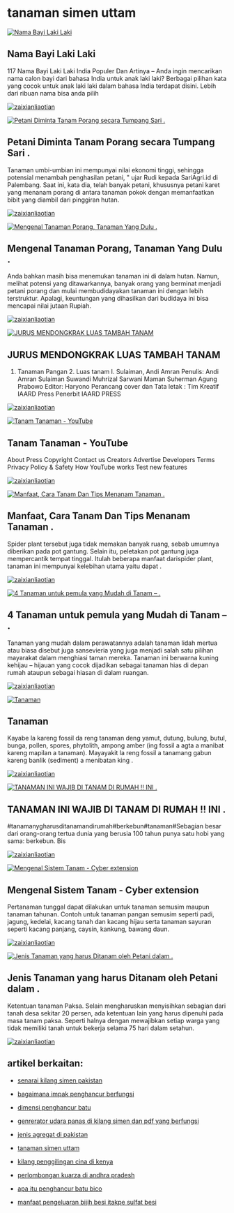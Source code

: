 # tanaman simen uttam
<a href="https://mnn.zoosnet.net/LR/Chatpre.aspx?id=MNN94995150&p=https://topgrinding.com/" target="_blank">![Nama Bayi Laki Laki](https://github.com/technlg/images/blob/main/49.jpg)</a>
## Nama Bayi Laki Laki
117 Nama Bayi Laki Laki India Populer Dan Artinya – Anda ingin mencarikan nama calon bayi dari bahasa India untuk anak laki laki? Berbagai pilihan kata yang cocok untuk anak laki laki dalam bahasa India terdapat disini. Lebih dari ribuan nama bisa anda pilih 
<a href="https://mnn.zoosnet.net/LR/Chatpre.aspx?id=MNN94995150&p=https://topgrinding.com/" target="_blank"><img src="https://github.com/technlg/images/raw/main/chat11.jpg" alt="zaixianliaotian"/></a><a href="//whatsapp.shibangsoft.com/WhatsApp.php" ><img src="https://github.com/technlg/images/raw/main/chat11.png" alt=""></a>
<a href="https://mnn.zoosnet.net/LR/Chatpre.aspx?id=MNN94995150&p=https://topgrinding.com/" target="_blank">![Petani Diminta Tanam Porang secara Tumpang Sari .](https://github.com/technlg/images/blob/main/51.jpg)</a>
## Petani Diminta Tanam Porang secara Tumpang Sari .
Tanaman umbi-umbian ini mempunyai nilai ekonomi tinggi, sehingga potensial menambah penghasilan petani, " ujar Rudi kepada SariAgri.id di Palembang. Saat ini, kata dia, telah banyak petani, khususnya petani karet yang menanam porang di antara tanaman pokok dengan memanfaatkan bibit yang diambil dari pinggiran hutan.
<a href="https://mnn.zoosnet.net/LR/Chatpre.aspx?id=MNN94995150&p=https://topgrinding.com/" target="_blank"><img src="https://github.com/technlg/images/raw/main/chat11.jpg" alt="zaixianliaotian"/></a><a href="//whatsapp.shibangsoft.com/WhatsApp.php" ><img src="https://github.com/technlg/images/raw/main/chat11.png" alt=""></a>
<a href="https://mnn.zoosnet.net/LR/Chatpre.aspx?id=MNN94995150&p=https://topgrinding.com/" target="_blank">![Mengenal Tanaman Porang, Tanaman Yang Dulu .](https://github.com/technlg/images/blob/main/6.jpg)</a>
## Mengenal Tanaman Porang, Tanaman Yang Dulu .
Anda bahkan masih bisa menemukan tanaman ini di dalam hutan. Namun, melihat potensi yang ditawarkannya, banyak orang yang berminat menjadi petani porang dan mulai membudidayakan tanaman ini dengan lebih terstruktur. Apalagi, keuntungan yang dihasilkan dari budidaya ini bisa mencapai nilai jutaan Rupiah.
<a href="https://mnn.zoosnet.net/LR/Chatpre.aspx?id=MNN94995150&p=https://topgrinding.com/" target="_blank"><img src="https://github.com/technlg/images/raw/main/chat11.jpg" alt="zaixianliaotian"/></a><a href="//whatsapp.shibangsoft.com/WhatsApp.php" ><img src="https://github.com/technlg/images/raw/main/chat11.png" alt=""></a>
<a href="https://mnn.zoosnet.net/LR/Chatpre.aspx?id=MNN94995150&p=https://topgrinding.com/" target="_blank">![JURUS MENDONGKRAK LUAS TAMBAH TANAM](https://github.com/technlg/images/blob/main/36.jpg)</a>
## JURUS MENDONGKRAK LUAS TAMBAH TANAM
1. Tanaman Pangan 2. Luas tanam I. Sulaiman, Andi Amran Penulis: Andi Amran Sulaiman Suwandi Muhrizal Sarwani Maman Suherman Agung Prabowo Editor: Haryono Perancang cover dan Tata letak : Tim Kreatif IAARD Press Penerbit IAARD PRESS
<a href="https://mnn.zoosnet.net/LR/Chatpre.aspx?id=MNN94995150&p=https://topgrinding.com/" target="_blank"><img src="https://github.com/technlg/images/raw/main/chat11.jpg" alt="zaixianliaotian"/></a><a href="//whatsapp.shibangsoft.com/WhatsApp.php" ><img src="https://github.com/technlg/images/raw/main/chat11.png" alt=""></a>
<a href="https://mnn.zoosnet.net/LR/Chatpre.aspx?id=MNN94995150&p=https://topgrinding.com/" target="_blank">![Tanam Tanaman - YouTube](https://github.com/technlg/images/blob/main/28.jpg)</a>
## Tanam Tanaman - YouTube
About Press Copyright Contact us Creators Advertise Developers Terms Privacy Policy & Safety How YouTube works Test new features
<a href="https://mnn.zoosnet.net/LR/Chatpre.aspx?id=MNN94995150&p=https://topgrinding.com/" target="_blank"><img src="https://github.com/technlg/images/raw/main/chat11.jpg" alt="zaixianliaotian"/></a><a href="//whatsapp.shibangsoft.com/WhatsApp.php" ><img src="https://github.com/technlg/images/raw/main/chat11.png" alt=""></a>
<a href="https://mnn.zoosnet.net/LR/Chatpre.aspx?id=MNN94995150&p=https://topgrinding.com/" target="_blank">![Manfaat, Cara Tanam Dan Tips Menanam Tanaman .](https://github.com/technlg/images/blob/main/41.jpg)</a>
## Manfaat, Cara Tanam Dan Tips Menanam Tanaman .
Spider plant tersebut juga tidak memakan banyak ruang, sebab umumnya diberikan pada pot gantung. Selain itu, peletakan pot gantung juga mempercantik tempat tinggal. Itulah beberapa manfaat darispider plant, tanaman ini mempunyai kelebihan utama yaitu dapat .
<a href="https://mnn.zoosnet.net/LR/Chatpre.aspx?id=MNN94995150&p=https://topgrinding.com/" target="_blank"><img src="https://github.com/technlg/images/raw/main/chat11.jpg" alt="zaixianliaotian"/></a><a href="//whatsapp.shibangsoft.com/WhatsApp.php" ><img src="https://github.com/technlg/images/raw/main/chat11.png" alt=""></a>
<a href="https://mnn.zoosnet.net/LR/Chatpre.aspx?id=MNN94995150&p=https://topgrinding.com/" target="_blank">![4 Tanaman untuk pemula yang Mudah di Tanam – .](https://github.com/technlg/images/blob/main/37.jpg)</a>
## 4 Tanaman untuk pemula yang Mudah di Tanam – .
Tanaman yang mudah dalam perawatannya adalah tanaman lidah mertua atau biasa disebut juga sansevieria yang juga menjadi salah satu pilihan mayarakat dalam menghiasi taman mereka. Tanaman ini berwarna kuning kehijau – hijauan yang cocok dijadikan sebagai tanaman hias di depan rumah ataupun sebagai hiasan di dalam ruangan.
<a href="https://mnn.zoosnet.net/LR/Chatpre.aspx?id=MNN94995150&p=https://topgrinding.com/" target="_blank"><img src="https://github.com/technlg/images/raw/main/chat11.jpg" alt="zaixianliaotian"/></a><a href="//whatsapp.shibangsoft.com/WhatsApp.php" ><img src="https://github.com/technlg/images/raw/main/chat11.png" alt=""></a>
<a href="https://mnn.zoosnet.net/LR/Chatpre.aspx?id=MNN94995150&p=https://topgrinding.com/" target="_blank">![Tanaman](https://github.com/technlg/images/blob/main/18.jpg)</a>
## Tanaman
Kayabe la kareng fossil da reng tanaman deng yamut, dutung, bulung, butul, bunga, pollen, spores, phytolith, ampong amber (ing fossil a agta a manibat kareng mapilan a tanaman). Mayayakit la reng fossil a tanamang gabun kareng banlik (sediment) a menibatan king .
<a href="https://mnn.zoosnet.net/LR/Chatpre.aspx?id=MNN94995150&p=https://topgrinding.com/" target="_blank"><img src="https://github.com/technlg/images/raw/main/chat11.jpg" alt="zaixianliaotian"/></a><a href="//whatsapp.shibangsoft.com/WhatsApp.php" ><img src="https://github.com/technlg/images/raw/main/chat11.png" alt=""></a>
<a href="https://mnn.zoosnet.net/LR/Chatpre.aspx?id=MNN94995150&p=https://topgrinding.com/" target="_blank">![TANAMAN INI WAJIB DI TANAM DI RUMAH !! INI .](https://github.com/technlg/images/blob/main/36.jpg)</a>
## TANAMAN INI WAJIB DI TANAM DI RUMAH !! INI .
#tanamanygharusditanamandirumah#berkebun#tanaman#Sebagian besar dari orang-orang tertua dunia yang berusia 100 tahun punya satu hobi yang sama: berkebun. Bis
<a href="https://mnn.zoosnet.net/LR/Chatpre.aspx?id=MNN94995150&p=https://topgrinding.com/" target="_blank"><img src="https://github.com/technlg/images/raw/main/chat11.jpg" alt="zaixianliaotian"/></a><a href="//whatsapp.shibangsoft.com/WhatsApp.php" ><img src="https://github.com/technlg/images/raw/main/chat11.png" alt=""></a>
<a href="https://mnn.zoosnet.net/LR/Chatpre.aspx?id=MNN94995150&p=https://topgrinding.com/" target="_blank">![Mengenal Sistem Tanam - Cyber extension](https://github.com/technlg/images/blob/main/22.jpg)</a>
## Mengenal Sistem Tanam - Cyber extension
Pertanaman tunggal dapat dilakukan untuk tanaman semusim maupun tanaman tahunan. Contoh untuk tanaman pangan semusim seperti padi, jagung, kedelai, kacang tanah dan kacang hijau serta tanaman sayuran seperti kacang panjang, caysin, kankung, bawang daun.
<a href="https://mnn.zoosnet.net/LR/Chatpre.aspx?id=MNN94995150&p=https://topgrinding.com/" target="_blank"><img src="https://github.com/technlg/images/raw/main/chat11.jpg" alt="zaixianliaotian"/></a><a href="//whatsapp.shibangsoft.com/WhatsApp.php" ><img src="https://github.com/technlg/images/raw/main/chat11.png" alt=""></a>
<a href="https://mnn.zoosnet.net/LR/Chatpre.aspx?id=MNN94995150&p=https://topgrinding.com/" target="_blank">![Jenis Tanaman yang harus Ditanam oleh Petani dalam .](https://github.com/technlg/images/blob/main/52.jpg)</a>
## Jenis Tanaman yang harus Ditanam oleh Petani dalam .
Ketentuan tanaman Paksa. Selain mengharuskan menyisihkan sebagian dari tanah desa sekitar 20 persen, ada ketentuan lain yang harus dipenuhi pada masa tanam paksa. Seperti halnya dengan mewajibkan setiap warga yang tidak memiliki tanah untuk bekerja selama 75 hari dalam setahun.
<a href="https://mnn.zoosnet.net/LR/Chatpre.aspx?id=MNN94995150&p=https://topgrinding.com/" target="_blank"><img src="https://github.com/technlg/images/raw/main/chat11.jpg" alt="zaixianliaotian"/></a><a href="//whatsapp.shibangsoft.com/WhatsApp.php" ><img src="https://github.com/technlg/images/raw/main/chat11.png" alt=""></a>
## artikel berkaitan:
* [senarai kilang simen pakistan](senarai%20kilang%20simen%20pakistan.md)
* [bagaimana impak penghancur berfungsi](bagaimana%20impak%20penghancur%20berfungsi.md)
* [dimensi penghancur batu](dimensi%20penghancur%20batu.md)
* [genrerator udara panas di kilang simen dan pdf yang berfungsi](genrerator%20udara%20panas%20di%20kilang%20simen%20dan%20pdf%20yang%20berfungsi.md)
* [jenis agregat di pakistan](jenis%20agregat%20di%20pakistan.md)
* [tanaman simen uttam](tanaman%20simen%20uttam.md)
* [kilang penggilingan cina di kenya](kilang%20penggilingan%20cina%20di%20kenya.md)
* [perlombongan kuarza di andhra pradesh](perlombongan%20kuarza%20di%20andhra%20pradesh.md)
* [apa itu penghancur batu bico](apa%20itu%20penghancur%20batu%20bico.md)
* [manfaat pengeluaran bijih besi itakpe sulfat besi](manfaat%20pengeluaran%20bijih%20besi%20itakpe%20sulfat%20besi.md)
